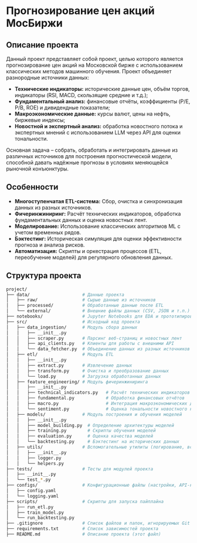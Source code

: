 # Прогнозирование цен акций МосБиржи

## Описание проекта

Данный проект представляет собой проект, целью которого является прогнозирование цен акций на Московской бирже с использованием классических методов машинного обучения. Проект объединяет разнородные источники данных:
- **Технические индикаторы:** исторические данные цен, объём торгов, индикаторы (RSI, MACD, скользящие средние и т.д.);
- **Фундаментальный анализ:** финансовые отчёты, коэффициенты (P/E, P/B, ROE) и дивидендные показатели;
- **Макроэкономические данные:** курсы валют, цены на нефть, биржевые индексы;
- **Новостной и экспертный анализ:** обработка новостного потока и экспертных мнений с использованием LLM через API для оценки тональности.

Основная задача – собрать, обработать и интегрировать данные из различных источников для построения прогностической модели, способной давать надёжные прогнозы в условиях меняющейся рыночной конъюнктуры.

## Особенности

- **Многоступенчатая ETL-система:** Сбор, очистка и синхронизация данных из разных источников.
- **Фичеринжиниринг:** Расчёт технических индикаторов, обработка фундаментальных данных и оценка новостных лент.
- **Моделирование:** Использование классических алгоритмов ML с учетом временных рядов.
- **Бэктестинг:** Историческая симуляция для оценки эффективности прогноза и анализа рисков.
- **Автоматизация:** Скрипты и оркестрация процессов (ETL, переобучение моделей) для регулярного обновления данных.

## Структура проекта

```bash
project/
├── data/                    # Данные проекта
│   ├── raw/                 # Сырые данные из источников
│   ├── processed/           # Обработанные данные после ETL
│   └── external/            # Внешние файлы данных (CSV, JSON и т.п.)
├── notebooks/               # Jupyter Notebooks для EDA и прототипирования
├── src/                     # Исходный код проекта
│   ├── data_ingestion/      # Модуль сбора данных
│   │   ├── __init__.py
│   │   ├── scraper.py       # Парсинг веб-страниц и новостных лент
│   │   ├── api_clients.py   # Клиенты для работы с внешними API
│   │   └── data_fetcher.py  # Объединение данных из разных источников
│   ├── etl/                 # Модуль ETL
│   │   ├── __init__.py
│   │   ├── extract.py       # Извлечение данных
│   │   ├── transform.py     # Очистка и преобразование данных
│   │   └── load.py          # Загрузка обработанных данных
│   ├── feature_engineering/ # Модуль фичеринжиниринга
│   │   ├── __init__.py
│   │   ├── technical_indicators.py   # Расчёт технических индикаторов
│   │   ├── fundamental.py            # Обработка финансовых отчётов
│   │   ├── macro.py                  # Интеграция макроэкономических данных
│   │   └── sentiment.py              # Оценка тональности новостного контента
│   ├── models/              # Модуль построения и обучения моделей
│   │   ├── __init__.py
│   │   ├── model_building.py  # Определение архитектуры моделей
│   │   ├── training.py        # Скрипты обучения моделей
│   │   ├── evaluation.py      # Оценка качества моделей
│   │   └── backtesting.py     # Бэктестинг на исторических данных
│   ├── utils/               # Вспомогательные утилиты (логирование, вспомогательные функции)
│   │   ├── __init__.py
│   │   ├── logger.py
│   │   └── helpers.py
├── tests/                   # Тесты для модулей проекта
│   ├── __init__.py
│   └── test_*.py
├── configs/                 # Конфигурационные файлы (настройки, API-ключи, логирование)
│   ├── config.yaml
│   └── logging.yaml
├── scripts/                 # Скрипты для запуска пайплайна
│   ├── run_etl.py
│   ├── train_model.py
│   └── run_backtesting.py
├── .gitignore               # Список файлов и папок, игнорируемых Git
├── requirements.txt         # Список зависимостей проекта
├── README.md                # Описание проекта (этот файл)
